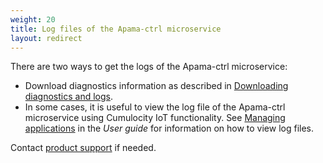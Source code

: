 ```yaml
---
weight: 20
title: Log files of the Apama-ctrl microservice
layout: redirect
---
```


There are two ways to get the logs of the Apama-ctrl microservice:

- Download diagnostics information as described in [Downloading diagnostics and logs](#diagnostics-download).
- In some cases, it is useful to view the log file of the Apama-ctrl microservice using Cumulocity IoT functionality. See [Managing applications](/users-guide/administration/#managing-applications) in the *User guide* for information on how to view log files.

Contact [product support](/welcome/contacting-support) if needed.




